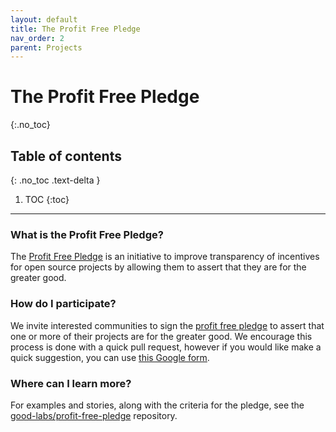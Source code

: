 ```yaml
---
layout: default
title: The Profit Free Pledge
nav_order: 2
parent: Projects
---
```


# The Profit Free Pledge
{:.no_toc}

## Table of contents
{: .no_toc .text-delta }

1. TOC
{:toc}

---

### What is the Profit Free Pledge?

The [Profit Free Pledge](https://www.github.com/good-labs/profit-free-pledge) is 
an initiative to improve transparency of incentives for open source projects by
allowing them to assert that they are for the greater good.

### How do I participate?

We invite interested communities to sign the 
[profit free pledge](https://www.github.com/good-labs/profit-free-pledge) to
assert that one or more of their projects are for the greater good. We encourage
this process is done with a quick pull request, however if you would like make
a quick suggestion, you can use [this Google form](https://forms.gle/xkG4CvwhJEzThCjN7).


### Where can I learn more?

For examples and stories, along with the criteria for the pledge, see the
[good-labs/profit-free-pledge](https://www.github.com/good-labs/profit-free-pledge) repository.

